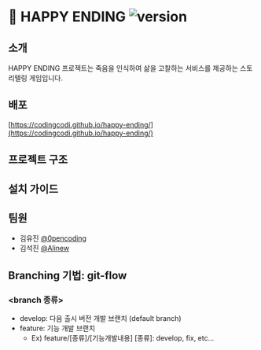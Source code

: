 # 🥀 HAPPY ENDING ![version](https://img.shields.io/badge/version-v1.0.0-blue)


## 소개
HAPPY ENDING 프로젝트는 죽음을 인식하여 삶을 고찰하는 서비스를 제공하는 스토리텔링 게임입니다.

## 배포
[https://codingcodi.github.io/happy-ending/](https://codingcodi.github.io/happy-ending/)

## 프로젝트 구조

## 설치 가이드



## 팀원
- 김유진 [@0pencoding](https://github.com/0pencoding)
- 김석진 [@Alinew](https://github.com/SukJinKim)

## Branching 기법: git-flow

### <branch 종류>

- develop: 다음 출시 버전 개발 브랜치 (default branch)
- feature: 기능 개발 브랜치
  - Ex) feature/[종류]/[기능개발내용]
    [종류]: develop, fix, etc...
